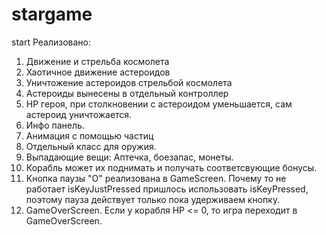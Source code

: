 # stargame
start
Реализовано:
1. Движение и стрельба космолета
2. Хаотичное движение астероидов
3. Уничтожение астероидов стрельбой космолета
4. Астероиды вынесены в отдельный контроллер
5. HP героя, при столкновении с астероидом уменьшается, сам астероид уничтожается.
6. Инфо панель.
7. Анимация с помощью частиц
8. Отдельный класс для оружия.
9. Выпадающие вещи: Аптечка, боезапас, монеты.
10. Корабль может их поднимать и получать соответсвующие бонусы.
11. Кнопка паузы "O" реализована в GameScreen.
	Почему то не работает isKeyJustPressed пришлось использовать isKeyPressed,
	поэтому пауза действует только пока удерживаем кнопку.
12. GameOverScreen. Если у корабля HP <= 0, то игра переходит в GameOverScreen. 
